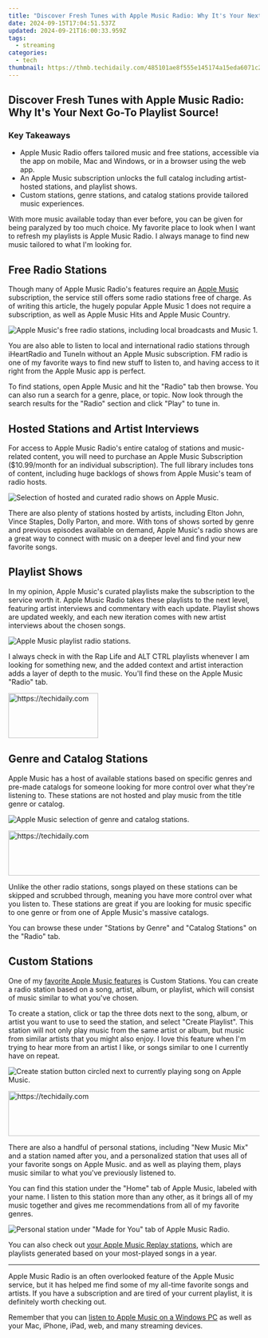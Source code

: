 ```yaml
---
title: "Discover Fresh Tunes with Apple Music Radio: Why It's Your Next Go-To Playlist Source!"
date: 2024-09-15T17:04:51.537Z
updated: 2024-09-21T16:00:33.959Z
tags:
  - streaming
categories:
  - tech
thumbnail: https://thmb.techidaily.com/485101ae8f555e145174a15eda6071c25617b2b00c96089d339b8e4537366b75.jpg
---
```


## Discover Fresh Tunes with Apple Music Radio: Why It's Your Next Go-To Playlist Source!

### Key Takeaways

* Apple Music Radio offers tailored music and free stations, accessible via the app on mobile, Mac and Windows, or in a browser using the web app.
* An Apple Music subscription unlocks the full catalog including artist-hosted stations, and playlist shows.
* Custom stations, genre stations, and catalog stations provide tailored music experiences.

 With more music available today than ever before, you can be given for being paralyzed by too much choice. My favorite place to look when I want to refresh my playlists is Apple Music Radio. I always manage to find new music tailored to what I'm looking for.

##  Free Radio Stations

 Though many of Apple Music Radio's features require an [Apple Music](https://ios-pokemon-go.techidaily.com/most-asked-questions-about-pokemon-go-battle-league-rewards-on-apple-iphone-13-pro-max-drfone-by-drfone-virtual-ios/) subscription, the service still offers some radio stations free of charge. As of writing this article, the hugely popular Apple Music 1 does not require a subscription, as well as Apple Music Hits and Apple Music Country.

![Apple Music's free radio stations, including local broadcasts and Music 1.](https://static1.howtogeekimages.com/wordpress/wp-content/uploads/2024/06/screenshot-2024-06-21-at-11-45-20-am.png) 

 You are also able to listen to local and international radio stations through iHeartRadio and TuneIn without an Apple Music subscription. FM radio is one of my favorite ways to find new stuff to listen to, and having access to it right from the Apple Music app is perfect.

 To find stations, open Apple Music and hit the "Radio" tab then browse. You can also run a search for a genre, place, or topic. Now look through the search results for the "Radio" section and click "Play" to tune in.

##  Hosted Stations and Artist Interviews

 For access to Apple Music Radio's entire catalog of stations and music-related content, you will need to purchase an Apple Music Subscription ($10.99/month for an individual subscription). The full library includes tons of content, including huge backlogs of shows from Apple Music's team of radio hosts.

![Selection of hosted and curated radio shows on Apple Music.](https://static1.howtogeekimages.com/wordpress/wp-content/uploads/2024/06/screenshot-2024-06-21-at-11-58-57-am-1.png) 

 There are also plenty of stations hosted by artists, including Elton John, Vince Staples, Dolly Parton, and more. With tons of shows sorted by genre and previous episodes available on demand, Apple Music's radio shows are a great way to connect with music on a deeper level and find your new favorite songs.

##  Playlist Shows

 In my opinion, Apple Music's curated playlists make the subscription to the service worth it. Apple Music Radio takes these playlists to the next level, featuring artist interviews and commentary with each update. Playlist shows are updated weekly, and each new iteration comes with new artist interviews about the chosen songs.

![Apple Music playlist radio stations.](https://static1.howtogeekimages.com/wordpress/wp-content/uploads/2024/06/screenshot-2024-06-21-at-12-09-44-pm.png) 

 I always check in with the Rap Life and ALT CTRL playlists whenever I am looking for something new, and the added context and artist interaction adds a layer of depth to the music. You'll find these on the Apple Music "Radio" tab.

<!-- affiliate ads begin -->
<a href="https://aligracehair.sjv.io/c/5597632/2135353/19272" target="_top" id="2135353">
  <img src="//a.impactradius-go.com/display-ad/19272-2135353" border="0" alt="https://techidaily.com" width="180" height="90"/>
</a>
<img height="0" width="0" src="https://aligracehair.sjv.io/i/5597632/2135353/19272" style="position:absolute;visibility:hidden;" border="0" />
<!-- affiliate ads end -->

##  Genre and Catalog Stations

 Apple Music has a host of available stations based on specific genres and pre-made catalogs for someone looking for more control over what they're listening to. These stations are not hosted and play music from the title genre or catalog.

![Apple Music selection of genre and catalog stations.](https://static1.howtogeekimages.com/wordpress/wp-content/uploads/2024/06/screenshot-2024-06-21-at-12-25-36-pm.png) 

<!-- affiliate ads begin -->
<a href="https://aligracehair.sjv.io/c/5597632/1886073/19272" target="_top" id="1886073">
  <img src="//a.impactradius-go.com/display-ad/19272-1886073" border="0" alt="https://techidaily.com" width="728" height="90"/>
</a>
<img height="0" width="0" src="https://aligracehair.sjv.io/i/5597632/1886073/19272" style="position:absolute;visibility:hidden;" border="0" />
<!-- affiliate ads end -->

 Unlike the other radio stations, songs played on these stations can be skipped and scrubbed through, meaning you have more control over what you listen to. These stations are great if you are looking for music specific to one genre or from one of Apple Music's massive catalogs.

 You can browse these under "Stations by Genre" and "Catalog Stations" on the "Radio" tab.

##  Custom Stations

 One of my [favorite Apple Music features](https://instagram-videos.techidaily.com/new-instagram-storytelling-with-epic-videos/) is Custom Stations. You can create a radio station based on a song, artist, album, or playlist, which will consist of music similar to what you've chosen.

 To create a station, click or tap the three dots next to the song, album, or artist you want to use to seed the station, and select "Create Playlist". This station will not only play music from the same artist or album, but music from similar artists that you might also enjoy. I love this feature when I'm trying to hear more from an artist I like, or songs similar to one I currently have on repeat.

![Create station button circled next to currently playing song on Apple Music.](https://static1.howtogeekimages.com/wordpress/wp-content/uploads/2024/06/screenshot-2024-06-21-at-12-30-22-pm.png) 

<!-- affiliate ads begin -->
<a href="https://appsumo.8odi.net/c/5597632/2123740/7443" target="_top" id="2123740">
  <img src="//a.impactradius-go.com/display-ad/7443-2123740" border="0" alt="https://techidaily.com" width="728" height="90"/>
</a>
<img height="0" width="0" src="https://appsumo.8odi.net/i/5597632/2123740/7443" style="position:absolute;visibility:hidden;" border="0" />
<!-- affiliate ads end -->

 There are also a handful of personal stations, including "New Music Mix" and a station named after you, and a personalized station that uses all of your favorite songs on Apple Music. and as well as playing them, plays music similar to what you've previously listened to.

 You can find this station under the "Home" tab of Apple Music, labeled with your name. I listen to this station more than any other, as it brings all of my music together and gives me recommendations from all of my favorite genres.

![Personal station under "Made for You" tab of Apple Music Radio.](https://static1.howtogeekimages.com/wordpress/wp-content/uploads/2024/06/screenshot-2024-06-21-at-12-36-46-pm.png) 

 You can also check out [your Apple Music Replay stations](https://android-pokemon-go.techidaily.com/in-2024-pokemon-go-no-gps-signal-heres-every-possible-solution-on-htc-u23-drfone-by-drfone-virtual-android/), which are playlists generated based on your most-played songs in a year.

---

 Apple Music Radio is an often overlooked feature of the Apple Music service, but it has helped me find some of my all-time favorite songs and artists. If you have a subscription and are tired of your current playlist, it is definitely worth checking out.

 Remember that you can [listen to Apple Music on a Windows PC](https://extra-skills.techidaily.com/updated-laugh-loom-robotic-deadlines/) as well as your Mac, iPhone, iPad, web, and many streaming devices.

<ins class="adsbygoogle"
     style="display:block"
     data-ad-format="autorelaxed"
     data-ad-client="ca-pub-7571918770474297"
     data-ad-slot="1223367746"></ins>

<ins class="adsbygoogle"
     style="display:block"
     data-ad-client="ca-pub-7571918770474297"
     data-ad-slot="8358498916"
     data-ad-format="auto"
     data-full-width-responsive="true"></ins>



